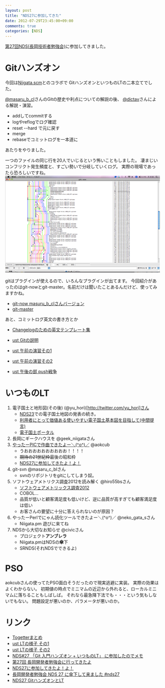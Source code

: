 ```yaml
---
layout: post
title: "NDS27に参加してきた"
date: 2012-07-29T23:45:00+09:00
comments: true
categories: [NDS]
---
```


[第27回NDS(長岡技術者勉強会)](http://nagaoka.techtalk.jp/no27)に参加してきました。

<!-- more -->

# Gitハンズオン
今回は[Niigata.scm](https://www.facebook.com/groups/niigata.scm)とのコラボで
GitハンズオンといつものLTの二本立てでした。

[@masaru_b_cl](http://twitter.com/masaru_b_cl)さんのGitの歴史や利点についての解説の後、
[@dictav](https://twitter.com/dictav)さんによる解説・演習。

- addしてcommitする
- logやreflogでログ確認
- reset --hard で元に戻す
- merge
- rebaseでコミットログを一本道に

あたりをやりました。

一つのファイルの同じ行を20人でいじるという怖いこともしました。
凄まじいコンフリクト発生頻度と、すごい勢いで分岐していくログ。
実際の現場であったら恐ろしいですね。
![凄まじい分岐のログ](/images/2012-07-29-nds27.png)

gitはプラグインが使えるので、いろんなプラグインが出てます。
今回紹介があったのはgit-nowとgit-master。名前だけは聞いたことあるんだけど、使ってみますかね。

- [git-now masuru_b_clさんバージョン](https://github.com/masaru-b-cl/git-now/tree/masaru-b-cl/develop)
- [git-master](https://gist.github.com/1131618)

あと、コミットログ英文の書き方とか
- [Changelogのための英文テンプレート集](http://d.hatena.ne.jp/pyopyopyo/20070920/p1)

- [ust Gitの説明](http://www.ustream.tv/recorded/24291362)
- [ust 午前の演習その1](http://www.ustream.tv/recorded/24292502)
- [ust 午前の演習その2](http://www.ustream.tv/recorded/24293559)
- [ust 午後の部 push戦争](http://www.ustream.tv/recorded/24295662)

# いつものLT
1. 電子国土と地形図(その後) (@yu_hori)[http://twitter.com/yu_hori]さん
    - [NDS23](http://nagaoka.techtalk.jp/nds23)での電子国土地図の発表の続き。
    - [利用者にとって価値ある使いやすい電子国土基本図を目指して(中間提言)](http://www.gsi.go.jp/common/000075390.pdf)
    - [電子国土ポータル](http://portal.cyberjapan.jp/index.html)
2. 長岡にギークハウスを @geek_niigataさん
3. [やったーPICで作曲できたよー＼(&#094;o&#094;)／](http://www.slideshare.net/aokcub/pico-13792427) @aokcub
    - うおおおおおおおおおお！！！！
    - <del>期待の21世紀枠</del>最後の昭和枠
    - [NDS27に参加してきたよ！よ！](http://aokcub.hateblo.jp/entry/2012/07/29/215011)
4. git-svn @masaru_c_blさん
    - svnのリポジトリをgitにしてしまう奴。
5. ソフトウェアメトリクス調査2012を読み解く @hiro55bsさん
    - [ソフトウェアメトリックス調査2012](http://www.meti.go.jp/meti_lib/report/2012fy/E002056.pdf)
    - COBOL...
    - 品質が低いと顧客満足度も低いけど、逆に品質が高すぎても顧客満足度は低い
    - お客さんの要望に十分に答えられないのが原因？
6. やったーPerlでにゃん読化ツールできたよー＼(&#094;o&#094;)／ @neko_gata_sさん
    - Niigata.pm 遊びに来てね
7. NDSから大切なお知らせ @civicさん
    - プロジェクト<b>アンブレラ</b>
    - Niigata.pmはNDSの<b>傘</b>下
    - SRNDS(それNDSでできるよ)

# PSO

aokcubさんの使ってたPSO面白そうだったので現実逃避に実装。
実際の効果はよくわからない。
初期値の時点でミニマムの近辺から外れると、ローカルミニマムに落ちることもしばしば。
それなら最急降下法でも・・・という気もしないでもない。
問題設定が悪いのか、パラメータが悪いのか。

<script type="text/javascript" src="http://jsdo.it/blogparts/oQ0h/js"></script>

# リンク
- [Togetterまとめ](http://togetter.com/li/346213)
- [ust LTの様子 その1](http://www.ustream.tv/recorded/24298774)
- [ust LTの様子 その2](http://www.ustream.tv/recorded/24299660)
- [NDS#27 「Git 入門ハンズオン + いつものLT」 に参加したのでメモ](http://hayajo.hatenablog.com/entry/2012/07/29/011234)
- [第27回 長岡開発者勉強会に行ってきたよ](http://d.hatena.ne.jp/sasaplus1/20120729/1343494424)
- [NDS27に参加してきたよ！よ！](http://aokcub.hateblo.jp/entry/2012/07/29/215011)
- [長岡開発者勉強会 NDS 27 に傘下して来ました #nds27](http://nekogata.hatenablog.com/entry/2012/07/30/124449)
- [NDS27 GitハンズオンとLT](http://mint.hateblo.jp/entry/2012/07/29/123633)
